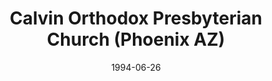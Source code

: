 ---
date: &id001 1994-06-26
end_date: null
location:
  address: 4150 E. Acoma Drive
  city: Phoenix
  state: AZ
minister:
- end: 2005-01-01
  name: Wayne Buchtel
  start: 1994-06-26
  type: Pastor
- end: null
  name: Michael Babcock
  start: 2007-01-01
  type: Pastor
ministers:
- Wayne Buchtel
- Michael Babcock
name: Calvin Orthodox Presbyterian Church
names: null
origination_date: *id001
raw_data: "AZ\nPhoenix\n\nCalvin Orthodox Presbyterian Church  (June 26, 1994\u2013\
  \ )\n4150 E. Acoma Drive\nPastors: Wayne Buchtel, 1994\u20132005\nMichael Babcock,\
  \ 2007\u2013"
received_from: null
states:
- AZ
status:
  active: true
  end_date: null
  reason: null
  received_from: null
  withdrawal_to: null
title: Calvin Orthodox Presbyterian Church (Phoenix AZ)
year_established:
- 1994

---